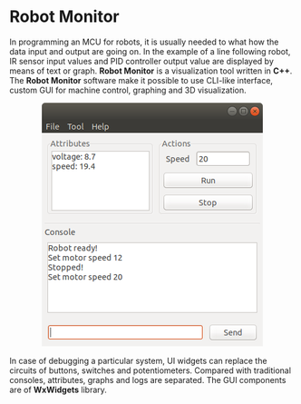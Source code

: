 # Robot Monitor
In programming an MCU for robots, it is usually needed to what how the data input and output are going on. In the example of a line following robot, IR sensor input values and PID controller output value are displayed by means of text or graph. **Robot Monitor** is a visualization tool written in **C++**. The **Robot Monitor** software make it possible to use CLI-like interface, custom GUI for machine control, graphing and 3D visualization.

<p align="center"><img src="./docs/screenshots/UI-Prototype.png" alt="UI design"></img></p>

In case of debugging a particular system, UI widgets can replace the circuits of buttons, switches and potentiometers. Compared with traditional consoles, attributes, graphs and logs are separated. The GUI components are of **WxWidgets** library.